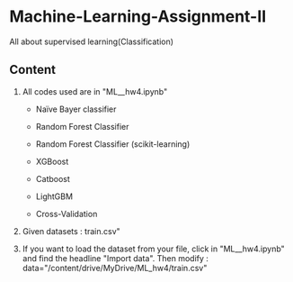 # Machine-Learning-Assignment-II
All about supervised learning(Classification)
## Content
1. All codes used are in "ML__hw4.ipynb"
   * Naïve Bayer classifier
   
   * Random Forest Classifier
   
   * Random Forest Classifier (scikit-learning)
   
   * XGBoost
   
   * Catboost
   
   * LightGBM 
   
   * Cross-Validation
  
2. Given datasets :  train.csv" 
3. If you want to load the dataset from your file, click in "ML__hw4.ipynb" and find the headline "Import data".
   Then modify : data="/content/drive/MyDrive/ML_hw4/train.csv"
